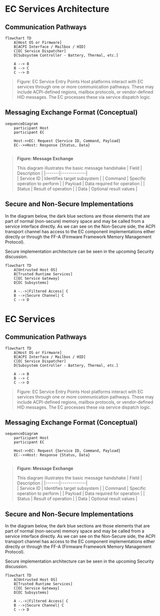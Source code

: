 # EC Services Architecture


## Communication Pathways
```mermaid
flowchart TD
    A[Host OS or Firmware]
    B[ACPI Interface / Mailbox / HID]
    C[EC Service Dispatcher]
    D[Subsystem Controller - Battery, Thermal, etc.]

    A --> B
    B --> C
    C --> D
```
> Figure: EC Service Entry Points
> Host platforms interact with EC services through one or more communication pathways. These may include ACPI-defined regions, mailbox protocols, or vendor-defined HID messages. The EC processes these via service dispatch logic.

## Messaging Exchange Format (Conceptual) 
```mermaid
sequenceDiagram
    participant Host
    participant EC

    Host->>EC: Request {Service ID, Command, Payload}
    EC-->>Host: Response {Status, Data}
  
```
> __Figure: Message Exchange__
>
> This diagram illustrates the basic message handshake
> | Field | Description |
> |-------|-------------|   
> | Service ID | Identifies target subsystem |
> | Command | Specific operation to perform |
> | Payload | Data required for operation |
> | Status | Result of operation |
> | Data | Optional result values |


## Secure and Non-Secure Implementations
In the diagram below, the dark blue sections are those elements that are part of normal (non-secure) memory space and may be called from a service interface directly.  As we can see on the Non-Secure side, the ACPI transport channel has access to the EC component implementations either directly or through the FF-A (Firmware Framework Memory Management Protocol).

Secure implementation architecture can be seen in the upcoming Security discussion.

```mermaid
flowchart TD
    A[Untrusted Host OS]
    B[Trusted Runtime Services]
    C[EC Service Gateway]
    D[EC Subsystems]

    A -.->|Filtered Access| C
    B -->|Secure Channel| C
    C --> D
```
# EC Services


## Communication Pathways
```mermaid
flowchart TD
    A[Host OS or Firmware]
    B[ACPI Interface / Mailbox / HID]
    C[EC Service Dispatcher]
    D[Subsystem Controller - Battery, Thermal, etc.]

    A --> B
    B --> C
    C --> D
```
> Figure: EC Service Entry Points
> Host platforms interact with EC services through one or more communication pathways. These may include ACPI-defined regions, mailbox protocols, or vendor-defined HID messages. The EC processes these via service dispatch logic.

## Messaging Exchange Format (Conceptual) 
```mermaid
sequenceDiagram
    participant Host
    participant EC

    Host->>EC: Request {Service ID, Command, Payload}
    EC-->>Host: Response {Status, Data}
  
```
> __Figure: Message Exchange__
>
> This diagram illustrates the basic message handshake
> | Field | Description |
> |-------|-------------|   
> | Service ID | Identifies target subsystem |
> | Command | Specific operation to perform |
> | Payload | Data required for operation |
> | Status | Result of operation |
> | Data | Optional result values |


## Secure and Non-Secure Implementations
In the diagram below, the dark blue sections are those elements that are part of normal (non-secure) memory space and may be called from a service interface directly.  As we can see on the Non-Secure side, the ACPI transport channel has access to the EC component implementations either directly or through the FF-A (Firmware Framework Memory Management Protocol).

Secure implementation architecture can be seen in the upcoming Security discussion.

```mermaid
flowchart TD
    A[Untrusted Host OS]
    B[Trusted Runtime Services]
    C[EC Service Gateway]
    D[EC Subsystems]

    A -.->|Filtered Access| C
    B -->|Secure Channel| C
    C --> D
```
